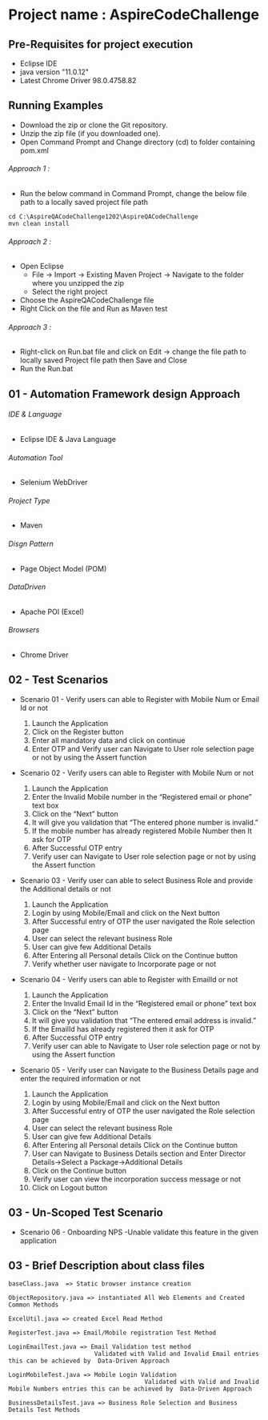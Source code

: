 # Project name : AspireCodeChallenge
## Pre-Requisites for project execution
- Eclipse IDE
- java version "11.0.12"
- Latest Chrome Driver  98.0.4758.82

## Running Examples
- Download the zip or clone the Git repository.
- Unzip the zip file (if you downloaded one).
- Open Command Prompt and Change directory (cd) to folder containing pom.xml
###### Approach 1 :
  - Run the below command in Command Prompt, change the below file path to a locally saved project file path
```
cd C:\AspireQACodeChallenge1202\AspireQACodeChallenge
mvn clean install
```
###### Approach 2 :
- Open Eclipse 
   - File -> Import -> Existing Maven Project -> Navigate to the folder where you unzipped the zip
   - Select the right project
- Choose the AspireQACodeChallenge file
- Right Click on the file and Run as Maven test
###### Approach 3 :
- Right-click on Run.bat file and click on Edit -> change the file path to locally saved Project file path then Save and Close
- Run the Run.bat 

## 01 - Automation Framework design Approach

###### IDE & Language
   - Eclipse IDE & Java Language
###### Automation Tool
   - Selenium WebDriver
###### Project Type
   - Maven
###### Disgn Pattern
   - Page Object Model (POM)
###### DataDriven
   - Apache POI (Excel)
###### Browsers
   - Chrome Driver

## 02 - Test Scenarios

 - Scenario 01 - Verify users can able to Register with Mobile Num or Email Id or not
    1.	 Launch the Application 
    2.	Click on the Register button
    3.	 Enter all mandatory data and click on continue
    4.	Enter OTP and Verify user can Navigate to User role selection page or not by using the Assert function

 - Scenario 02 - Verify users can able to Register with Mobile Num or not
      1.	Launch the Application
      2.	Enter the Invalid Mobile number in the “Registered email or phone” text box
      3.	Click on the “Next” button
      4.	It will give you validation that “The entered phone number is invalid.”
      5.	If the mobile number has already registered Mobile Number then It ask for OTP
      6.	After Successful OTP entry 
      7.	Verify user can Navigate to User role selection page or not by using the Assert function
     
 - Scenario 03 - Verify user can able to select Business Role and provide the Additional details or not
      1.	Launch the Application 
      2.	Login by using  Mobile/Email and click on the Next button
      3.	After Successful entry of OTP the user navigated the Role selection page
      4.	User can select the relevant business Role 
      5.	User can give few Additional Details
      6.	After Entering all Personal details Click on the Continue button
      7.	Verify whether user navigate to Incorporate page or not
       
 - Scenario 04 - Verify users can able to Register with EmailId or not
      1.	Launch the Application
      2.	Enter the Invalid Email Id in the “Registered email or phone” text box
      3.	Click on the “Next” button
      4.	It will give you validation that “The entered email address is invalid.”
      5.	If the EmailId has already registered  then it ask for OTP
      6.	After Successful OTP entry 
      7.	Verify user can able to Navigate to User role selection page or not by using the Assert function
      
 - Scenario 05 - Verify user can Navigate to the Business Details page and enter the required information or not
    1.	Launch the Application 
    2.	Login by using  Mobile/Email and click on the Next button
    3.	After Successful entry of OTP the user navigated the Role selection page
    4.	User can select the relevant business Role 
    5.	User can give few Additional Details
    6.	After Entering all Personal details Click on the Continue button
    7.	User can Navigate to Business Details section and Enter Director Details->Select a Package->Additional Details
    8.	Click on the Continue button 
    9.	Verify user can view the incorporation success message or not
    10.	Click on Logout button

## 03 - Un-Scoped Test Scenario
 - Scenario 06 - Onboarding NPS 
      -Unable validate this feature in the given application
 
 ## 03 - Brief Description about class files
 ```
 baseClass.java  => Static browser instance creation
 
 ObjectRepository.java => instantiated All Web Elements and Created Common Methods
 
ExcelUtil.java => created Excel Read Method

 RegisterTest.java => Email/Mobile registration Test Method
 
LoginEmailTest.java => Email Validation test method
                         Validated with Valid and Invalid Email entries this can be achieved by  Data-Driven Approach  
                         
LoginMobileTest.java => Mobile Login Validation 
                                       Validated with Valid and Invalid Mobile Numbers entries this can be achieved by  Data-Driven Approach 
              
BusinessDetailsTest.java => Business Role Selection and Business Details Test Methods

 ```
